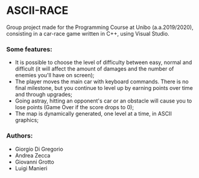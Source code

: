 # ASCII-RACE
Group project made for the Programming Course at Unibo (a.a.2019/2020), consisting in a car-race game written in C++, using Visual Studio.

### Some features:
- It is possible to choose the level of difficulty between easy, normal and difficult (it will affect the amount of damages and the number of enemies you'll have on screen);
- The player moves the main car with keyboard commands. There is no final milestone, but you continue to level up by earning points over time and through upgrades;
- Going astray, hitting an opponent's car or an obstacle will cause you to lose points (Game Over if the score drops to 0);
- The map is dynamically generated, one level at a time, in ASCII graphics;

### Authors: 
- Giorgio Di Gregorio
- Andrea Zecca
- Giovanni Grotto
- Luigi Manieri
